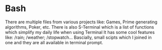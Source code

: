 # Bash
 There are multiple files from various projects like: 
 Games, Prime generating algorithms, Poker, etc. 
 There is also S-Terminal which is a list of functions which simplify my daily life when using Terminal 
 It has some cool features like: /rain; /weather; /stopwatch... 
 Bascially, small scipts which I joined in one and they are all available in terminal prompt.
 
